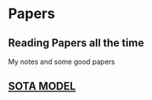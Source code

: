 # Papers
## Reading Papers all the time

My notes and some good papers

## [SOTA MODEL](https://www.jiqizhixin.com/sota)
